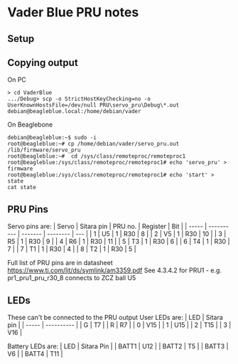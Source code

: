 # Vader Blue PRU notes

## Setup

## Copying output
On PC
~~~
> cd VaderBlue
.../Debug> scp -o StrictHostKeyChecking=no -o UserKnownHostsFile=/dev/null PRU\servo_pru\Debug\*.out debian@beagleblue.local:/home/debian/vader
~~~

On Beaglebone
~~~
debian@beagleblue:~$ sudo -i
root@beagleblue:~# cp /home/debian/vader/servo_pru.out /lib/firmware/servo_pru
root@beagleblue:~#  cd /sys/class/remoteproc/remoteproc1
root@beagleblue:/sys/class/remoteproc/remoteproc1# echo 'servo_pru' > firmware
root@beagleblue:/sys/class/remoteproc/remoteproc1# echo 'start' > state
cat state
~~~

## PRU Pins
Servo pins are:
| Servo | Sitara pin | PRU no. | Register | Bit |
| ----- | ---------- | ------- | -------- | --- |
| 1     | U5         | 1       | R30      |  8  |
| 2     | V5         | 1       | R30      | 10  |
| 3     | R5         | 1       | R30      |  9  |
| 4     | R6         | 1       | R30      | 11  |
| 5     | T3         | 1       | R30      |  6  |
| 6     | T4         | 1       | R30      |  7  |
| 7     | T1         | 1       | R30      |  4  |
| 8     | T2         | 1       | R30      |  5  |

Full list of PRU pins are in datasheet https://www.ti.com/lit/ds/symlink/am3359.pdf
See 4.3.4.2 for PRU1 - e.g. pr1_pru1_pru_r30_8 connects to ZCZ ball U5

## LEDs
These can't be connected to the PRU output
User LEDs are:
| LED   | Sitara pin |
| ----- | ---------- |
| G     | T7         |
| R     | R7         |
| 0     | V15        |
| 1     | U15        |
| 2     | T15        |
| 3     | V16        |

Battery LEDs are:
| LED   | Sitara Pin |
| BATT1 | U12        |
| BATT2 | T5         |
| BATT3 | V6         |
| BATT4 | T11        |